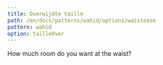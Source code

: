 ```yaml
---
title: Overwijdte taille
path: /en/docs/patterns/wahid/options/waistease
pattern: wahid
option: tailleOver
---
```


How much room do you want at the waist?
